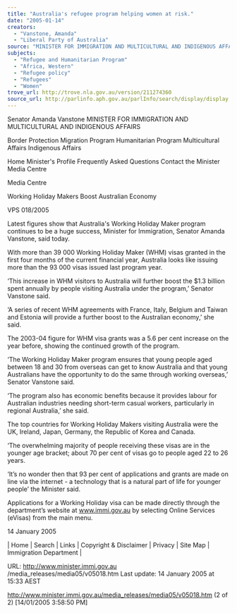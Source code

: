 ```yaml
---
title: "Australia's refugee program helping women at risk."
date: "2005-01-14"
creators:
  - "Vanstone, Amanda"
  - "Liberal Party of Australia"
source: "MINISTER FOR IMMIGRATION AND MULTICULTURAL AND INDIGENOUS AFFAIRS"
subjects:
  - "Refugee and Humanitarian Program"
  - "Africa, Western"
  - "Refugee policy"
  - "Refugees"
  - "Women"
trove_url: http://trove.nla.gov.au/version/211274360
source_url: http://parlinfo.aph.gov.au/parlInfo/search/display/display.w3p;query=Id%3A%22media/pressrel/QHXE6%22
---
```


 Senator Amanda Vanstone  MINISTER FOR IMMIGRATION AND MULTICULTURAL AND INDIGENOUS AFFAIRS

 Border Protection Migration Program Humanitarian Program Multicultural Affairs Indigenous Affairs

 Home Minister's Profile Frequently Asked Questions Contact the Minister Media Centre

 Media Centre

 Working Holiday Makers Boost Australian Economy 

 VPS 018/2005

 Latest figures show that Australia's Working Holiday Maker program continues to be a huge success, Minister for Immigration, Senator Amanda  Vanstone, said today. 

 With more than 39 000 Working Holiday Maker (WHM) visas granted in the first four months of the current financial year, Australia looks like  issuing more than the 93 000 visas issued last program year. 

 ‘This increase in WHM visitors to Australia will further boost the $1.3 billion spent annually by people visiting Australia under the program,’  Senator Vanstone said. 

 ‘A series of recent WHM agreements with France, Italy, Belgium and Taiwan and Estonia will provide a further boost to the Australian economy,’  she said.

 The 2003-04 figure for WHM visa grants was a 5.6 per cent increase on the year before, showing the continued growth of the program.

 ‘The Working Holiday Maker program ensures that young people aged between 18 and 30 from overseas can get to know Australia and that young  Australians have the opportunity to do the same through working overseas,’ Senator Vanstone said.

 ‘The program also has economic benefits because it provides labour for Australian industries needing short-term casual workers, particularly in  regional Australia,’ she said. 

 The top countries for Working Holiday Makers visiting Australia were the UK, Ireland, Japan, Germany, the Republic of Korea and Canada.

 ‘The overwhelming majority of people receiving these visas are in the younger age bracket; about 70 per cent of visas go to people aged 22 to 26  years.

 ‘It’s no wonder then that 93 per cent of applications and grants are made on line via the internet - a technology that is a natural part of life for  younger people’ the Minister said.

 Applications for a Working Holiday visa can be made directly through the department’s website at www.immi.gov.au by selecting Online Services  (eVisas) from the main menu. 

 14 January 2005

 | Home | Search | Links | Copyright & Disclaimer | Privacy | Site Map | Immigration Department |

 URL: http://www.minister.immi.gov.au /media_releases/media05/v05018.htm  Last update: 14 January 2005 at 15:33 AEST 

 

 http://www.minister.immi.gov.au/media_releases/media05/v05018.htm (2 of 2) [14/01/2005 3:58:50 PM]

